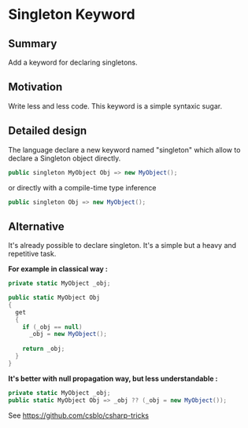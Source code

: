 # Singleton Keyword

## Summary

Add a keyword for declaring singletons.

## Motivation

Write less and less code. 
This keyword is a simple syntaxic sugar.

## Detailed design

The language declare a new keyword named "singleton" which allow to declare a Singleton object directly.

```C#
public singleton MyObject Obj => new MyObject();
```

or directly with a compile-time type inference

```C#
public singleton Obj => new MyObject();
```


## Alternative

It's already possible to declare singleton. It's a simple but a heavy and repetitive task. 

**For example in classical way :**

```C#
private static MyObject _obj;

public static MyObject Obj
{
  get 
  {
    if (_obj == null)
      _obj = new MyObject();
    
    return _obj;
  }
}
```

**It's better with null propagation way, but less understandable :**

```C#
private static MyObject _obj;
public static MyObject Obj => _obj ?? (_obj = new MyObject());
```

See https://github.com/csblo/csharp-tricks
